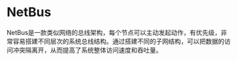 # NetBus
NetBus是一款类似网络的总线架构，每个节点可以主动发起动作，有优先级，非常容易搭建不同层次的系统总线结构。通过搭建不同的子网结构，可以把数据的访问冲突隔离开，从而提高了系统整体访问速度和吞吐量。
